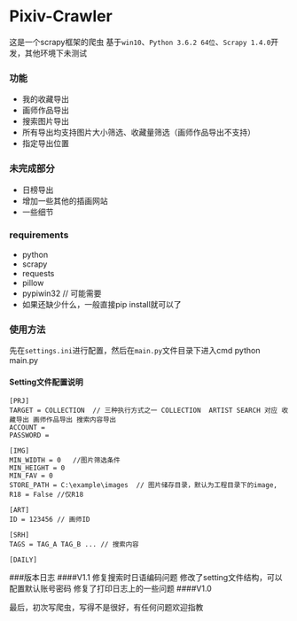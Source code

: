 # Pixiv-Crawler
这是一个scrapy框架的爬虫
基于`win10`、`Python 3.6.2 64位`、`Scrapy 1.4.0`开发，其他环境下未测试

### 功能
* 我的收藏导出
* 画师作品导出
* 搜索图片导出
* 所有导出均支持图片大小筛选、收藏量筛选（画师作品导出不支持）
* 指定导出位置

### 未完成部分
* 日榜导出
* 增加一些其他的插画网站
* 一些细节



### requirements
* python
* scrapy
* requests 
* pillow 
* pypiwin32 // 可能需要 
* 如果还缺少什么，一般直接pip install就可以了

### 使用方法
先在`settings.ini`进行配置，然后在`main.py`文件目录下进入cmd
	python main.py
#### Setting文件配置说明
	[PRJ]  
	TARGET = COLLECTION  // 三种执行方式之一 COLLECTION  ARTIST SEARCH 对应 收藏导出 画师作品导出 搜索内容导出 
	ACCOUNT = 
	PASSWORD = 
	
	[IMG]
	MIN_WIDTH = 0	//图片筛选条件
	MIN_HEIGHT = 0
	MIN_FAV = 0 
	STORE_PATH = C:\example\images  // 图片储存目录，默认为工程目录下的image,
	R18 = False //仅R18

	[ART]
	ID = 123456 // 画师ID

	[SRH]
	TAGS = TAG_A TAG_B ... // 搜索内容
	
	[DAILY] 

###版本日志
####V1.1
修复搜索时日语编码问题
修改了setting文件结构，可以配置默认账号密码
修复了打印日志上的一些问题
####V1.0



最后，初次写爬虫，写得不是很好，有任何问题欢迎指教